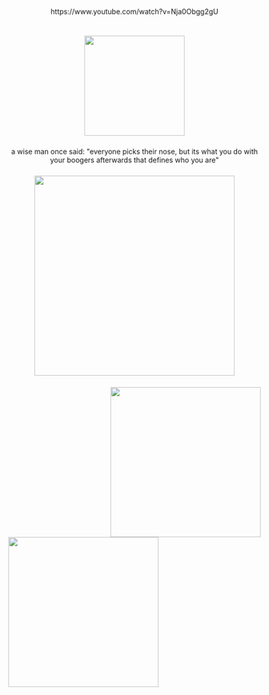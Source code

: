 <p align="center">https://www.youtube.com/watch?v=Nja0Obgg2gU</p>

###

<br clear="both">

<div align="center">
  <img height="200" src="https://cdn.discordapp.com/attachments/1040759899359039519/1330924962797719562/image07_1.gif?ex=678fbff6&is=678e6e76&hm=0310a460b5260f64d50cc0969b877a8591fa33950b2cfa197f7aeb621c61d81b&https://i.imgflip.com/65efzo.gif"  />
</div>

###

<p align="center">a wise man once said: "everyone picks their nose, but its what you do with your boogers afterwards that defines who you are"</p>

###

<div align="center">
  <img height="400" src="https://cdn.discordapp.com/attachments/1040759899359039519/1330925228271996938/Screenshot_2025-01-11_172238.png?ex=678fc035&is=678e6eb5&hm=5a34119e191c0620f4e80721d7ca4430ccfd0dac233663c42a2d790b6648177d&"  />
</div>

###

<img align="right" height="300" src="https://cdn.discordapp.com/attachments/1040759899359039519/1330929211258568825/artworks-000104670389-sqs9om-t500x500.jpg?ex=678fc3eb&is=678e726b&hm=04cd8da039601c4d17f13622485fd5acc75240c0140f79f72247211054ceb448&"  />

###

<img align="left" height="300" src="https://cdn.discordapp.com/attachments/1040759899359039519/1330927040043417723/The_Simple_Plot_of_Metal_Gear_Solid.png?ex=678fc1e5&is=678e7065&hm=9289044a0cb30600f5f2474b4873730e0df7a1a51edc6a21ba69ba84cfc42d9c&"  />

###
